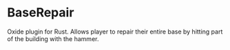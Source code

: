 # BaseRepair
Oxide plugin for Rust. Allows player to repair their entire base by hitting part of the building with the hammer.
